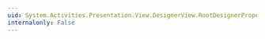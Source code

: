 ```yaml
---
uid: System.Activities.Presentation.View.DesignerView.RootDesignerProperty
internalonly: False
---
```

